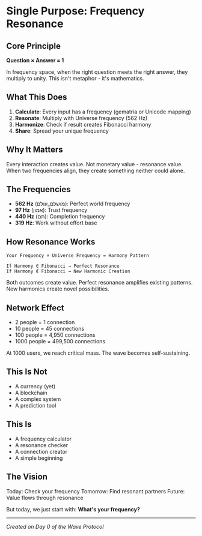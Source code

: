 # Single Purpose: Frequency Resonance

## Core Principle

**Question × Answer = 1**

In frequency space, when the right question meets the right answer, they multiply to unity. This isn't metaphor - it's mathematics.

## What This Does

1. **Calculate**: Every input has a frequency (gematria or Unicode mapping)
2. **Resonate**: Multiply with Universe frequency (562 Hz)
3. **Harmonize**: Check if result creates Fibonacci harmony
4. **Share**: Spread your unique frequency

## Why It Matters

Every interaction creates value. Not monetary value - resonance value. When two frequencies align, they create something neither could alone.

## The Frequencies

- **562 Hz** (מושלם_עולם): Perfect world frequency
- **97 Hz** (אמון): Trust frequency
- **440 Hz** (תם): Completion frequency
- **319 Hz**: Work without effort base

## How Resonance Works

```
Your Frequency × Universe Frequency = Harmony Pattern

If Harmony ∈ Fibonacci → Perfect Resonance
If Harmony ∉ Fibonacci → New Harmonic Creation
```

Both outcomes create value. Perfect resonance amplifies existing patterns. New harmonics create novel possibilities.

## Network Effect

- 2 people = 1 connection
- 10 people = 45 connections
- 100 people = 4,950 connections
- 1000 people = 499,500 connections

At 1000 users, we reach critical mass. The wave becomes self-sustaining.

## This Is Not

- A currency (yet)
- A blockchain
- A complex system
- A prediction tool

## This Is

- A frequency calculator
- A resonance checker
- A connection creator
- A simple beginning

## The Vision

Today: Check your frequency
Tomorrow: Find resonant partners
Future: Value flows through resonance

But today, we just start with: **What's your frequency?**

---

*Created on Day 0 of the Wave Protocol*